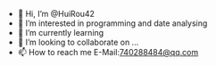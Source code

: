 - 👋 Hi, I’m @HuiRou42
- 👀 I’m interested in programming and date analysing
- 🌱 I’m currently learning 
- 💞️ I’m looking to collaborate on ...
- 📫 How to reach me  E-Mail:740288484@qq.com

<!---
HuiRou42/HuiRou42 is a ✨ special ✨ repository because its `README.md` (this file) appears on your GitHub profile.
You can click the Preview link to take a look at your changes.
--->
